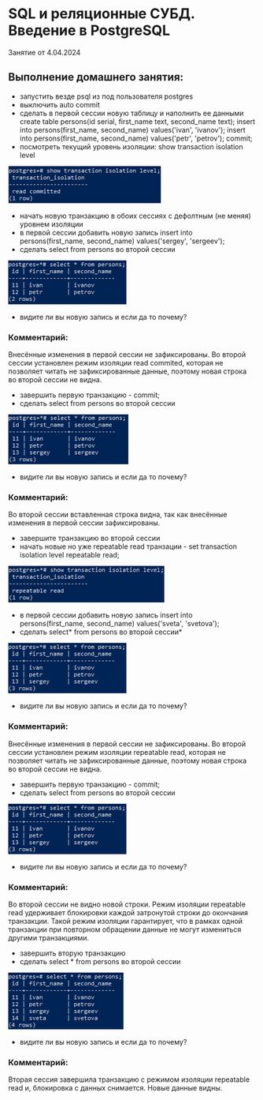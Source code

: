 # SQL и реляционные СУБД. Введение в PostgreSQL 

Занятие от 4.04.2024

## Выполнение домашнего занятия:

 - запустить везде psql из под пользователя postgres
 - выключить auto commit
 - сделать в первой сессии новую таблицу и наполнить ее данными create table persons(id serial, first_name text, second_name text); insert into persons(first_name, second_name) values('ivan', 'ivanov'); insert into persons(first_name, second_name) values('petr', 'petrov'); commit;
 - посмотреть текущий уровень изоляции: show transaction isolation level

![alt text](Images\image.png)

 - начать новую транзакцию в обоих сессиях с дефолтным (не меняя) уровнем изоляции
 - в первой сессии добавить новую запись insert into persons(first_name, second_name) values('sergey', 'sergeev');
 - сделать select from persons во второй сессии

![alt text](Images\image-5.png)

 - видите ли вы новую запись и если да то почему?

 ### Комментарий:
Внесённые изменения в первой сессии не зафиксированы. Во второй сессии установлен режим изоляции read commited, которая не позволяет читать не зафиксированные данные, поэтому новая строка во второй сессии не видна.

 - завершить первую транзакцию - commit;
 - сделать select from persons во второй сессии

![alt text](Images\image-8.png)

 - видите ли вы новую запись и если да то почему?

  ### Комментарий:

Во второй сессии вставленная строка видна, так как внесённые изменения в первой сессии зафиксированы.

 - завершите транзакцию во второй сессии
 - начать новые но уже repeatable read транзации - set transaction isolation level repeatable read;

![alt text](Images\image-1.png)

 - в первой сессии добавить новую запись insert into persons(first_name, second_name) values('sveta', 'svetova');
 - сделать select* from persons во второй сессии*

![alt text](Images\image-3.png)

 - видите ли вы новую запись и если да то почему?

  ### Комментарий:

Внесённые изменения в первой сессии не зафиксированы. Во второй сессии установлен режим изоляции repeatable read, которая не позволяет читать не зафиксированные данные, поэтому новая строка во второй сессии не видна.

 - завершить первую транзакцию - commit;
 - сделать select from persons во второй сессии

![alt text](Images\image-4.png)

 - видите ли вы новую запись и если да то почему?

  ### Комментарий:

Во второй сессии не видно новой строки. Режим изоляции repeatable read удерживает блокировки каждой затронутой строки до окончания транзакции. Такой режим изоляции гарантирует, что в рамках одной транзакции при повторном обращении данные не могут измениться другими транзакциями.

 - завершить вторую транзакцию
 - сделать select * from persons во второй сессии

 ![alt text](HomeWork/Task_1/images/image-2.png)

 - видите ли вы новую запись и если да то почему?

  ### Комментарий:

Вторая сессия завершила транзакцию с режимом изоляции repeatable read и, блокировка с данных снимается. Новые данные видны.